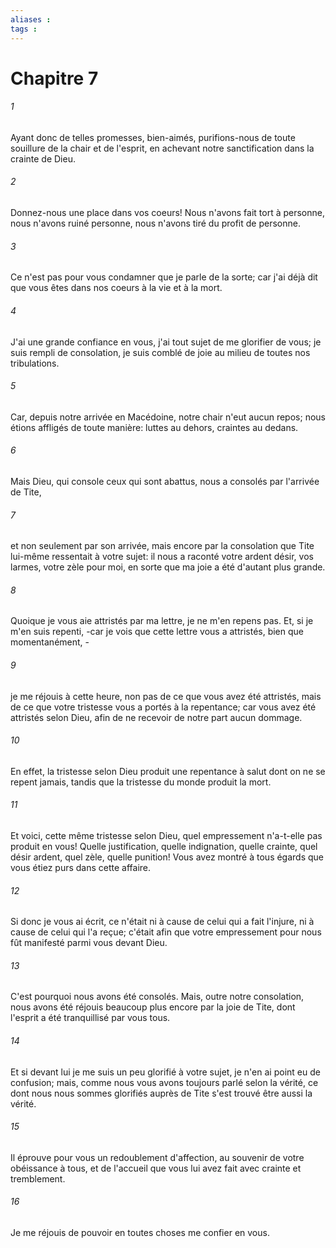 ```yaml
---
aliases : 
tags : 
---
```


# Chapitre 7

###### 1
Ayant donc de telles promesses, bien-aimés, purifions-nous de toute souillure de la chair et de l'esprit, en achevant notre sanctification dans la crainte de Dieu.
###### 2
Donnez-nous une place dans vos coeurs! Nous n'avons fait tort à personne, nous n'avons ruiné personne, nous n'avons tiré du profit de personne.
###### 3
Ce n'est pas pour vous condamner que je parle de la sorte; car j'ai déjà dit que vous êtes dans nos coeurs à la vie et à la mort.
###### 4
J'ai une grande confiance en vous, j'ai tout sujet de me glorifier de vous; je suis rempli de consolation, je suis comblé de joie au milieu de toutes nos tribulations.
###### 5
Car, depuis notre arrivée en Macédoine, notre chair n'eut aucun repos; nous étions affligés de toute manière: luttes au dehors, craintes au dedans.
###### 6
Mais Dieu, qui console ceux qui sont abattus, nous a consolés par l'arrivée de Tite,
###### 7
et non seulement par son arrivée, mais encore par la consolation que Tite lui-même ressentait à votre sujet: il nous a raconté votre ardent désir, vos larmes, votre zèle pour moi, en sorte que ma joie a été d'autant plus grande.
###### 8
Quoique je vous aie attristés par ma lettre, je ne m'en repens pas. Et, si je m'en suis repenti, -car je vois que cette lettre vous a attristés, bien que momentanément, -
###### 9
je me réjouis à cette heure, non pas de ce que vous avez été attristés, mais de ce que votre tristesse vous a portés à la repentance; car vous avez été attristés selon Dieu, afin de ne recevoir de notre part aucun dommage.
###### 10
En effet, la tristesse selon Dieu produit une repentance à salut dont on ne se repent jamais, tandis que la tristesse du monde produit la mort.
###### 11
Et voici, cette même tristesse selon Dieu, quel empressement n'a-t-elle pas produit en vous! Quelle justification, quelle indignation, quelle crainte, quel désir ardent, quel zèle, quelle punition! Vous avez montré à tous égards que vous étiez purs dans cette affaire.
###### 12
Si donc je vous ai écrit, ce n'était ni à cause de celui qui a fait l'injure, ni à cause de celui qui l'a reçue; c'était afin que votre empressement pour nous fût manifesté parmi vous devant Dieu.
###### 13
C'est pourquoi nous avons été consolés. Mais, outre notre consolation, nous avons été réjouis beaucoup plus encore par la joie de Tite, dont l'esprit a été tranquillisé par vous tous.
###### 14
Et si devant lui je me suis un peu glorifié à votre sujet, je n'en ai point eu de confusion; mais, comme nous vous avons toujours parlé selon la vérité, ce dont nous nous sommes glorifiés auprès de Tite s'est trouvé être aussi la vérité.
###### 15
Il éprouve pour vous un redoublement d'affection, au souvenir de votre obéissance à tous, et de l'accueil que vous lui avez fait avec crainte et tremblement.
###### 16
Je me réjouis de pouvoir en toutes choses me confier en vous.
